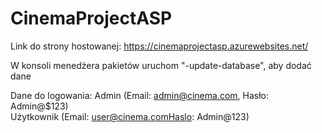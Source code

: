 # CinemaProjectASP

Link do strony hostowanej:
https://cinemaprojectasp.azurewebsites.net/

W konsoli menedżera pakietów uruchom "-update-database", aby dodać dane

Dane do logowania: 
Admin (Email: admin@cinema.com, Hasło: Admin@$123)<br>
Użytkownik (Email: user@cinema.comHaslo: Admin@123)
